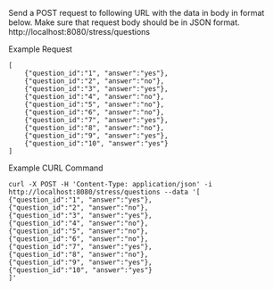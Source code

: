Send a POST request to following URL with the data in body in format below. Make sure that request body should be in JSON format.
http://localhost:8080/stress/questions


Example Request

```
[
    {"question_id":"1", "answer":"yes"}, 
    {"question_id":"2", "answer":"no"}, 
    {"question_id":"3", "answer":"yes"}, 
    {"question_id":"4", "answer":"no"}, 
    {"question_id":"5", "answer":"no"}, 
    {"question_id":"6", "answer":"no"}, 
    {"question_id":"7", "answer":"yes"}, 
    {"question_id":"8", "answer":"no"}, 
    {"question_id":"9", "answer":"yes"}, 
    {"question_id":"10", "answer":"yes"}
]
```

Example CURL Command

```
curl -X POST -H 'Content-Type: application/json' -i http://localhost:8080/stress/questions --data '[
{"question_id":"1", "answer":"yes"}, 
{"question_id":"2", "answer":"no"}, 
{"question_id":"3", "answer":"yes"}, 
{"question_id":"4", "answer":"no"}, 
{"question_id":"5", "answer":"no"}, 
{"question_id":"6", "answer":"no"}, 
{"question_id":"7", "answer":"yes"}, 
{"question_id":"8", "answer":"no"}, 
{"question_id":"9", "answer":"yes"}, 
{"question_id":"10", "answer":"yes"}
]'
```
